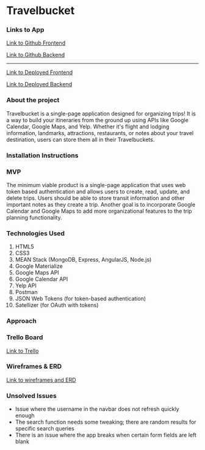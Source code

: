 # Travelbucket

### Links to App
[Link to Github Frontend](https://github.com/antoniolrhee/travelbucket_frontend)

[Link to Github Backend](https://github.com/antoniolrhee/travelbucket_api)

---
[Link to Deployed Frontend](antoniolrhee.github.io/travelbucket_frontend)

[Link to Deployed Backend](https://travelbucket-api.herokuapp.com/)

### About the project 

Travelbucket is a single-page application designed for organizing trips! It is a way to build your itineraries from the ground up using APIs like Google Calendar, Google Maps, and Yelp. Whether it's flight and lodging information, landmarks, attractions, restaurants, or notes about your travel destination, users can store them all in their Travelbuckets.

### Installation Instructions

### MVP 

The minimum viable product is a single-page application that uses web token based authentication and allows users to create, read, update, and delete trips. Users should be able to store transit information and other important notes as they create a trip. Another goal is to incorporate Google Calendar and Google Maps to add more organizational features to the trip planning functionality. 

### Technologies Used

1. HTML5
2. CSS3
3. MEAN Stack (MongoDB, Express, AngularJS, Node.js) 
4. Google Materialize
5. Google Maps API
6. Google Calendar API
7. Yelp API 
8. Postman
9. JSON Web Tokens (for token-based authentication)
10. Satellizer (for OAuth with tokens)

### Approach

### Trello Board

[Link to Trello](https://trello.com/b/1akP2dSE/project-3-Travelbucket)

### Wireframes & ERD

[Link to wireframes and ERD](https://docs.google.com/presentation/d/1Tnya5sA-F_cUn2GRPY0pazyHdNo2ZIbnaj06EK2Rnf0/edit?usp=sharing)


### Unsolved Issues

- Issue where the username in the navbar does not refresh quickly enough
- The search function needs some tweaking; there are random results for specific search queries
- There is an issue where the app breaks when certain form fields are left blank

